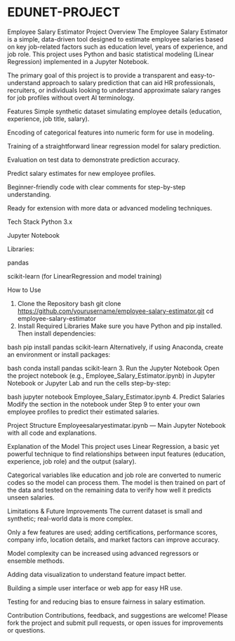 # EDUNET-PROJECT
Employee Salary Estimator
Project Overview
The Employee Salary Estimator is a simple, data-driven tool designed to estimate employee salaries based on key job-related factors such as education level, years of experience, and job role. This project uses Python and basic statistical modeling (Linear Regression) implemented in a Jupyter Notebook.

The primary goal of this project is to provide a transparent and easy-to-understand approach to salary prediction that can aid HR professionals, recruiters, or individuals looking to understand approximate salary ranges for job profiles without overt AI terminology.

Features
Simple synthetic dataset simulating employee details (education, experience, job title, salary).

Encoding of categorical features into numeric form for use in modeling.

Training of a straightforward linear regression model for salary prediction.

Evaluation on test data to demonstrate prediction accuracy.

Predict salary estimates for new employee profiles.

Beginner-friendly code with clear comments for step-by-step understanding.

Ready for extension with more data or advanced modeling techniques.

Tech Stack
Python 3.x

Jupyter Notebook

Libraries:

pandas

scikit-learn (for LinearRegression and model training)

How to Use
1. Clone the Repository
bash
git clone https://github.com/yourusername/employee-salary-estimator.git
cd employee-salary-estimator
2. Install Required Libraries
Make sure you have Python and pip installed. Then install dependencies:

bash
pip install pandas scikit-learn
Alternatively, if using Anaconda, create an environment or install packages:

bash
conda install pandas scikit-learn
3. Run the Jupyter Notebook
Open the project notebook (e.g., Employee_Salary_Estimator.ipynb) in Jupyter Notebook or Jupyter Lab and run the cells step-by-step:

bash
jupyter notebook Employee_Salary_Estimator.ipynb
4. Predict Salaries
Modify the section in the notebook under Step 9 to enter your own employee profiles to predict their estimated salaries.

Project Structure
Employeesalaryestimatar.ipynb — Main Jupyter Notebook with all code and explanations.

Explanation of the Model
This project uses Linear Regression, a basic yet powerful technique to find relationships between input features (education, experience, job role) and the output (salary).

Categorical variables like education and job role are converted to numeric codes so the model can process them. The model is then trained on part of the data and tested on the remaining data to verify how well it predicts unseen salaries.

Limitations & Future Improvements
The current dataset is small and synthetic; real-world data is more complex.

Only a few features are used; adding certifications, performance scores, company info, location details, and market factors can improve accuracy.

Model complexity can be increased using advanced regressors or ensemble methods.

Adding data visualization to understand feature impact better.

Building a simple user interface or web app for easy HR use.

Testing for and reducing bias to ensure fairness in salary estimation.

Contribution
Contributions, feedback, and suggestions are welcome! Please fork the project and submit pull requests, or open issues for improvements or questions.


